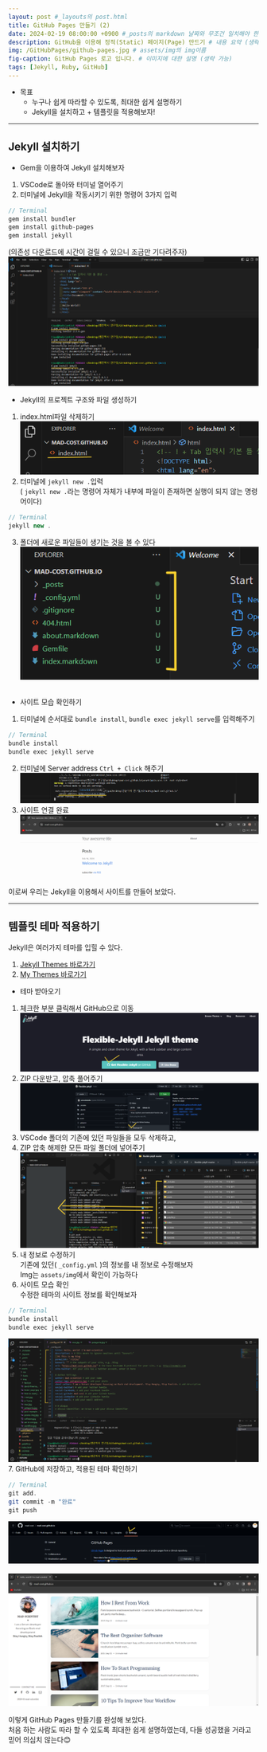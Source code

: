 ```yaml
---
layout: post #_layouts의 post.html 
title: GitHub Pages 만들기 (2)
date: 2024-02-19 08:00:00 +0900 #_posts의 markdown 날짜와 무조건 일치해야 한다.
description: GitHub을 이용해 정적(Static) 페이지(Page) 만드기 # 내용 요약 (생략 가능)
img: /GitHubPages/github-pages.jpg # assets/img의 img이름
fig-caption: GitHub Pages 로고 입니다. # 이미지에 대한 설명 (생략 가능)
tags: [Jekyll, Ruby, GitHub]
---
```

* 목표
  *  누구나 쉽게 따라할 수 있도록, 최대한 쉽게 설명하기
  * Jekyll을 설치하고 + 템플릿을 적용해보자!
<hr>


## Jekyll 설치하기
* Gem을 이용하여 Jekyll 설치해보자
1. VSCode로 돌아와 터미널 열어주기
2. 터미널에 Jekyll을 작동시키기 위한 명령어 3가지 입력
```java
// Terminal
gem install bundler
gem install github-pages
gem install jekyll
```
(의존성 다운로드에 시간이 걸릴 수 있으니 조금만 기다려주자)
![clone](/assets/img/GitHubPages/num9.png)

* Jekyll의 프로젝트 구조와 파일 생성하기
1. index.html파일 삭제하기 <br>
![clone](/assets/img/GitHubPages/num10.png)
2. 터미널에 `jekyll new .`입력 <br>
( `jekyll new .`라는 명령어 자체가 내부에 파일이 존재하면 실행이 되지 않는 명령어이다)
```java
// Terminal
jekyll new .
```
3. 폴더에 새로운 파일들이 생기는 것을 볼 수 있다<br>
![clone](/assets/img/GitHubPages/num11.png)
<br><br>

* 사이트 모습 확인하기
1. 터미널에 순서대로 `bundle install`, `bundle exec jekyll serve`를 입력해주기
```java
// Terminal
bundle install
bundle exec jekyll serve
```
2.  터미널에 Server address `Ctrl + Click` 해주기
![clone](/assets/img/GitHubPages/num12.png)
3. 사이트 연결 완료
![clone](/assets/img/GitHubPages/num13.png)

이로써 우리는 Jekyll을 이용해서 사이트를 만들어 보았다.
<hr>

## 템플릿 테마 적용하기

Jekyll은 여러가지 테마를 입힐 수 있다.<br>
1. [Jekyll Themes 바로가기](https://jekyllrb.com/docs/themes/)
2. [My Themes 바로가기](https://jekyllthemes.io/theme/flexible-jekyll)

* 테마 받아오기
1. 체크한 부분 클릭해서 GitHub으로 이동 
![clone](/assets/img/GitHubPages/num14.png)
2. ZIP 다운받고, 압축 풀어주기
![clone](/assets/img/GitHubPages/num15.png)
3. VSCode 폴더의 기존에 있던 파일들을 모두 삭제하고,
4. ZIP 압축 해제한 모든 파일 폴더에 넣어주기
![clone](/assets/img/GitHubPages/num16.png)
5. 내 정보로 수정하기<br>
기존에 있던( `_config.yml` )의 정보를 내 정보로 수정해보자<br>
Img는 `assets/img`에서 확인이 가능하다 
6. 사이트 모습 확인<br>
수정한 테마의 사이트 정보를 확인해보자
```java
// Terminal
bundle install
bundle exec jekyll serve
```
![clone](/assets/img/GitHubPages/num17.png)
7. GitHub에 저장하고, 적용된 테마 확인하기
```java
// Terminal
git add.
git commit -m "완료"
git push
```
![clone](/assets/img/GitHubPages/num19.png)
<br><br>
![clone](/assets/img/GitHubPages/num18.png)

이렇게 GitHub Pages 만들기를 완성해 보았다.<br>
처음 하는 사람도 따라 할 수 있도록 최대한 쉽게 설명하였는데, 다들 성공했을 거라고 믿어 의심치 않는다😊
